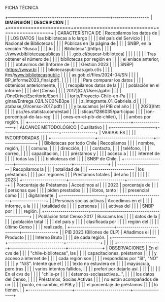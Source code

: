 FICHA TÉCNICA

+----------------------+----------------------------+-----------------+
| **DIMENSIÓN**        | **DESCRIPCIÓN**            |                 |
+======================+============================+=================+
| CARACTERÍSTICA DE    | Recopilamos los datos de   |                 |
| LOS DATOS            | las bibliotecas a lo largo |                 |
|                      | del país del Servicio      |                 |
|                      | Nacional de Bibliotecas    |                 |
|                      | Públicas en [la página de  |                 |
|                      | SNBP, en la sección "Busca |                 |
|                      | tu                         |                 |
|                      | Biblioteca".](https        |                 |
|                      | ://www.bibliotecaspublicas |                 |
|                      | .gob.cl/buscar-biblioteca) |                 |
|                      |                            |                 |
|                      | Tras obtener el número de  |                 |
|                      | bibliotecas por región en  |                 |
|                      | el enlace anterior,        |                 |
|                      | obtuvimos del [Informe de  |                 |
|                      | Gestión 2023               |                 |
|                      | SNBP](https://www.bi       |                 |
|                      | bliotecaspublicas.gob.cl/s |                 |
|                      | ites/www.bibliotecaspublic |                 |
|                      | as.gob.cl/files/2024-04/SN |                 |
|                      | BP_informe2023_final.pdf). |                 |
|                      |                            |                 |
|                      | Para comparar los datos    |                 |
|                      | obtenidos anteriormente,   |                 |
|                      | recopilamos datos de la    |                 |
|                      | población en el informe    |                 |
|                      | del [Censo                 |                 |
|                      | 2017](C://Users/gabri      |                 |
|                      | /OneDrive/Escritorio/Escri |                 |
|                      | torio/Proyecto-Chile-en-Pa |                 |
|                      | ginas/Entrega_02/L%C3%B3pe |                 |
|                      | z_Integrante_01_Gabriela_d |                 |
|                      | atabase_01/censo-2017.pdf) |                 |
|                      | y buscamos [el PIB del año |                 |
|                      | 2023](htt                  |                 |
|                      | ps://es.statista.com/estad |                 |
|                      | isticas/1286035/participac |                 |
|                      | ion-porcentual-de-las-regi |                 |
|                      | ones-en-el-pib-de-chile/), |                 |
|                      | ambos por región.          |                 |
+----------------------+----------------------------+-----------------+
| ALCANCE METODOLÓGICO | Cualitativo                |                 |
+----------------------+----------------------------+-----------------+
| VARIABLES            |                            |                 |
| INCORPORADAS         |                            |                 |
+----------------------+----------------------------+-----------------+
|                      | Bibliotecas por todo Chile | Recopilamos     |
|                      |                            | nombre, región, |
|                      |                            | comuna,         |
|                      |                            | dirección,      |
|                      |                            | contacto,       |
|                      |                            | teléfono,       |
|                      |                            | correo,         |
|                      |                            | capacitación,   |
|                      |                            | préstamos y     |
|                      |                            | acceso a        |
|                      |                            | internet de     |
|                      |                            | todas las       |
|                      |                            | bibliotecas del |
|                      |                            | SNBP de Chile.  |
+----------------------+----------------------------+-----------------+
|                      |   -----------------------  | Recopilamos la  |
|                      |                            | totalidad de    |
|                      |   -----------------------  | los préstamos   |
|                      |                            | por regiones    |
|                      | Préstamos totales          | del año         |
|                      |                            |                 |
|                      |                            | 2023            |
+----------------------+----------------------------+-----------------+
|                      | Porcentaje de Préstamos    | Accedimos al    |
|                      | 2023                       | porcentaje de   |
|                      |                            | personas que    |
|                      |                            | piden prestados |
|                      |                            | libros, tanto   |
|                      |                            | presencial como |
|                      |                            | digitalmente.   |
+----------------------+----------------------------+-----------------+
|                      | Personas socias activas    | Accedimos en el |
|                      |                            | informe, a la   |
|                      |                            | totalidad de    |
|                      |                            | personas        |
|                      |                            | activas del     |
|                      |                            | SNBP por        |
|                      |                            | región.         |
+----------------------+----------------------------+-----------------+
|                      | Población total Censo 2017 | Buscams los     |
|                      |                            | datos de la     |
|                      |                            | población total |
|                      |                            | del país y      |
|                      |                            | clasificada por |
|                      |                            | región del      |
|                      |                            | último Censo    |
|                      |                            | realizado.      |
+----------------------+----------------------------+-----------------+
|                      | PIB 2023 (Billones de CLP) | Añadimos el     |
|                      |                            | Producto        |
|                      |                            | Interno Bruto   |
|                      |                            | de cada región. |
+----------------------+----------------------------+-----------------+
|                      |                            |                 |
+----------------------+----------------------------+-----------------+
| OBSERVACIONES        | En el cvs de               |                 |
|                      | "chile-bibliotecas", las   |                 |
|                      | capacitaciones, préstamos  |                 |
|                      | y acceso a internet de     |                 |
|                      | cada región son            |                 |
|                      | respondidas por "SI", "NO" |                 |
|                      | y "N/S". Intenté que el    |                 |
|                      | texto no estuviera en      |                 |
|                      | mayúscula, pero tras       |                 |
|                      | varios intentos fallidos,  |                 |
|                      | preferí por dejarlo así.   |                 |
|                      |                            |                 |
|                      | En el cvs de               |                 |
|                      | "chile-pr                  |                 |
|                      | éstamos-sociasactivas...", |                 |
|                      | los datos del Censo,       |                 |
|                      | Préstamos, Socias Activas  |                 |
|                      | no están acompañados de un |                 |
|                      | punto, en cambio, el PIB y |                 |
|                      | el porcentaje de préstamos |                 |
|                      | lo tienen.                 |                 |
+----------------------+----------------------------+-----------------+
